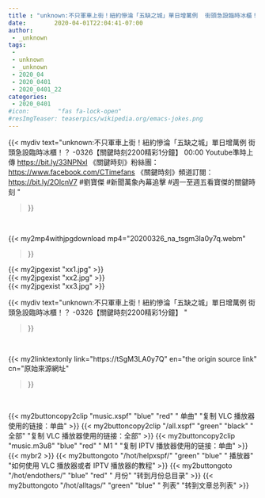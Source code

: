 ```yaml
---
title : "unknown:不只軍車上街！紐約慘淪「五缺之城」單日增萬例  街頭急設臨時冰櫃！？ -0326【關鍵時刻2200精彩1分鐘】 "
date:        2020-04-01T22:04:41-07:00
author:
 - _unknown
tags:
 - 
 - unknown
 - _unknown
 - 2020_04
 - 2020_0401
 - 2020_0401_22
categories:
 - 2020_0401
#icon:        "fas fa-lock-open"
#resImgTeaser: teaserpics/wikipedia.org/emacs-jokes.png
---
```







{{< mydiv text="unknown:不只軍車上街！紐約慘淪「五缺之城」單日增萬例 街頭急設臨時冰櫃！？ -0326【關鍵時刻2200精彩1分鐘】 00:00  Youtube準時上傳 https://bit.ly/33NPNxl  《關鍵時刻》粉絲團：https://www.facebook.com/CTimefans 《關鍵時刻》頻道訂閱：https://bit.ly/2OlcnV7  #劉寶傑 #新聞萬象內幕追擊 #週一至週五看寶傑的關鍵時刻 "
>}}
<br>


{{< my2mp4withjpgdownload mp4="20200326_na_tsgm3la0y7q.webm"
>}}

{{< my2jpgexist "xx1.jpg" >}}<br>
{{< my2jpgexist "xx2.jpg" >}}<br>
{{< my2jpgexist "xx3.jpg" >}}<br>



{{< mydiv text="unknown:不只軍車上街！紐約慘淪「五缺之城」單日增萬例  街頭急設臨時冰櫃！？ -0326【關鍵時刻2200精彩1分鐘】 "
>}}
<br>

{{< my2linktextonly link="https://tSgM3LA0y7Q"
en="the origin source link" cn="原始來源網址"
>}}


<br>


{{< my2buttoncopy2clip "music.xspf"        "blue"   "red"    " 单曲"  "复制 VLC 播放器使用的链接：单曲" >}} {{< my2buttoncopy2clip "/all.xspf"         "green"  "black"  " 全部"  "复制 VLC 播放器使用的链接：全部" >}} {{< my2buttoncopy2clip "music.m3u8"        "blue"   "red"    " M1 "    "复制 IPTV 播放器使用的链接：单曲" >}} {{< mybr2 >}} {{< my2buttongoto      "/hot/helpxspf/"    "green"  "blue"   " 播放器" "如何使用 VLC 播放器或者 IPTV 播放器的教程" >}} {{< my2buttongoto      "/hot/endothers/"   "blue"   "red"    " 月份"   "转到月份总目录" >}} {{< my2buttongoto      "/hot/alltags/"     "green"  "blue"   " 列表"   "转到文章总列表" >}} 
